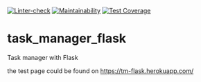 [![Linter-check](https://github.com/VVtatarinoff/task_manager_flask/actions/workflows/linter.yml/badge.svg)](https://github.com/VVtatarinoff/task_manager_flask/actions/workflows/linter.yml)
[![Maintainability](https://api.codeclimate.com/v1/badges/e4a6f28104b124a4f1ea/maintainability)](https://codeclimate.com/github/VVtatarinoff/task_manager_flask/maintainability)
[![Test Coverage](https://api.codeclimate.com/v1/badges/e4a6f28104b124a4f1ea/test_coverage)](https://codeclimate.com/github/VVtatarinoff/task_manager_flask/test_coverage)
# task_manager_flask
Task manager with Flask

the test page could be found on https://tm-flask.herokuapp.com/
